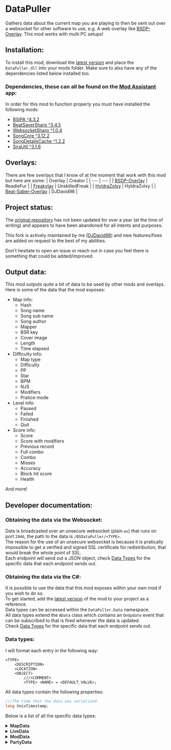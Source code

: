 # DataPuller
Gathers data about the current map you are playing to then be sent out over a websocket for other software to use, e.g. A web overlay like [BSDP-Overlay](https://github.com/ReadieFur/BSDP-Overlay). This mod works with multi PC setups!

## Installation:
To install this mod, download the [latest version](./releases/latest) and place the `DataPuller.dll` into your mods folder. Make sure to also have any of the dependencies listed below installed too.
### Dependencies, these can all be found on the [Mod Assistant](https://github.com/Assistant/ModAssistant) app:
In order for this mod to function properly you must have installed the following mods:
- [BSIPA ^4.3.2](https://github.com/bsmg/BeatSaber-IPA-Reloaded)
- [BeatSaverSharp ^3.4.5](https://github.com/Auros/BeatSaverSharper)
- [WebsocketSharp ^1.0.4](assets/websocket-sharp-1.0.4.zip)
- [SongCore ^3.12.2](https://github.com/Kylemc1413/SongCore)
- [SongDetailsCache ^1.2.2](https://github.com/kinsi55/BeatSaber_SongDetails)
- [SiraUtil ^3.1.6](https://github.com/Auros/SiraUtil)

## Overlays:
There are few overlays that I know of at the moment that work with this mod but here are some:
| Overlay | Creator |
| --- | --- |
| [BSDP-Overlay](https://github.com/ReadieFur/BSDP-Overlay) | ReadieFur |
| [Freakylay](https://github.com/UnskilledFreak/Freakylay) | UnskilledFreak |
| [HyldraZolxy](https://github.com/HyldraZolxy/BeatSaber-Overlay) | HyldraZolxy |
| [Beat-Saber-Overlay](https://github.com/DJDavid98/Beat-Saber-Overlay) | DJDavid98 |

## Project status:
The [original repository](https://github.com/ReadieFur/BSDataPuller) has not been updated for over a year (at the time of writing) and appears to have been abandoned for all intents and purposes.

This fork is actively maintained by me ([DJDavid98](https://github.com/DJDavid98)) and new features/fixes are added on request to the best of my abilities.

Don't hesitate to open an issue or reach out in case you feel there is something that could be added/improved.


## Output data:
This mod outputs quite a bit of data to be used by other mods and overlays. Here is some of the data that the mod exposes:
- Map info:
	- Hash
	- Song name
	- Song sub name
	- Song author
	- Mapper
	- BSR key
	- Cover image
	- Length
	- Time elapsed
- Difficulty info:
	- Map type
	- Difficulty
	- PP
	- Star
	- BPM
	- NJS
	- Modifiers
	- Pratice mode
- Level info:
	- Paused
	- Failed
	- Finished
	- Quit
- Score info:
	- Score
	- Score with modifiers
	- Previous record
	- Full combo
	- Combo
	- Misses
	- Accuracy
	- Block hit score
	- Health

And more!

## Developer documentation:
### Obtaining the data via the Websocket:
Data is broadcasted over an unsecure websocket (plain `ws`) that runs on port `2946`, the path to the data is `/BSDataPuller/<TYPE>`.  
The reason for the use of an unsecure websocket is because it is pratically impossible to get a verified and signed SSL certificate for redistribution, that would break the whole point of SSL.  
Each endpoint will send out a JSON object, check [Data Types](#data-types) for the specific data that each endpoint sends out.

### Obtaining the data via the C#:
It is possible to use the data that this mod exposes within your own mod if you wish to do so.  
To get started, add the [latest version](./releases/latest) of the mod to your project as a reference.  
Data types can be accessed within the `DataPuller.Data` namespace.  
All data types extend the `AData` class which contains an `OnUpdate` event that can be subscribed to that is fired whenever the data is updated.  
Check [Data Types](#data-types) for the specific data that each endpoint sends out.

### Data types:
I will format each entry in the following way:
```
<TYPE>
	<DESCRIPTION>
	<LOCATION>
	<OBJECT>
		///<COMMENT>
		<TYPE> <NAME> = <DEFAULT_VALUE>;
```
All data types contain the following properties:
```cs
///The time that the data was serialized.
long UnixTimestamp;
```
Below is a list of all the specific data types:
<details>
<summary style="font-weight: 600">MapData</summary>
Description: Contains data about the current map and mod.  
Type: `class`  

| Method | Location |
| --- | --- |
| Websocket | `/BSDataPuller/MapData` |
| C# | `DataPuller.Data.MapData` |

This data gets updated whenever:
- The map is changed
- A level is quit/paused/failed/finished

```cs
//====LEVEL====
///This can remain false even if LevelFailed is true, when Modifiers.NoFailOn0Energy is true.
bool LevelPaused = false;

bool LevelFinished = false;

bool LevelFailed = false;

bool LevelQuit = false;

//====MAP====
///The hash ID for the current map.
///null if the hash could not be determined (e.g. if the map is not a custom level).
string? Hash = null;

///The predefined ID for the current map.
///null if the map is not a built-in level.
string? LevelID = null;

///The name of the current map.
string SongName = "";

///The sub-name of the current map.
string SongSubName = "";

///The author of the song.
string SongAuthor = "";

///The mapper of the current chart.
string Mapper = "";

///The BSR key of the current map.
///null if the BSR key could not be obtained.
string? BSRKey = null;

///The cover image of the current map.
///null if the cover image could not be obtained.
string? CoverImage = null;

///The duration of the map in seconds.
int Duration = 0;

//====DIFFICULTY====
///The type of map.
///i.e. Standard, 360, OneSaber, etc.
string MapType = "";

///The standard difficulty label of the map.
///i.e. Easy, Normal, Hard, etc.
string Difficulty = "";

///The custom difficulty label set by the mapper.
///null if there is none.
string? CustomDifficultyLabel = null;

///The beats per minute of the current map.
int BPM = 0;

///The note jump speed of the current map.
double NJS = 0;

///The modifiers selected by the player for the current level.
///i.e. No fail, No arrows, Ghost notes, etc.
Modifiers Modifiers = new Modifiers();

///The score multiplier set by the users selection of modifiers.
float ModifiersMultiplier = 1.0f;

bool PracticeMode = false;

///The modifiers selected by the user that are specific to practice mode.
PracticeModeModifiers PracticeModeModifiers = new PracticeModeModifiers();

///The approximate amount of performance points this map is worth (legacy value for backwards-compatibility)
///0 if the map is unranked or the value was undetermined.
double PP = 0;

///ScoreSaber stars (legacy value for backwards-compatibility)
///0 if the value was undetermined.
double Star = 0;

///Ranked state for the current map.
///0 if the value was undetermined.
SRankedState RankedState = new SRankedState();

///Song rating percentage on BeatSaver (0-100)
///0 if the value was undetermined.
float Rating = 0;

///The color scheme for the currently playing map.
SColorScheme ColorScheme = new SColorScheme();

//====MISC====
string GameVersion = ""; //Will be the current game version, e.g. 1.20.0

string PluginVersion = ""; //Will be the current version of the plugin, e.g. 2.1.0

bool IsMultiplayer = false;

///The previous local record set by the player for this map specific mode and difficulty.
///0 if the map variant hasn't never been played before.
int PreviousRecord = 0;

///The BSR key fore the last played map.
///null if there was no previous map or the previous maps BSR key was undetermined.
///This value won't be updated if the current map is the same as the last.
string? PreviousBSR = null;
```

##### Modifiers
This is a sub-object of `MapData` and it doesn't extend the `AData` class, there is no endpoint for this type.  
Type: `class`
```cs
bool NoFailOn0Energy = false;
bool OneLife = false;
bool FourLives = false;
bool NoBombs = false;
bool NoWalls = false;
bool NoArrows = false;
bool GhostNotes = false;
bool DisappearingArrows = false;
bool SmallNotes = false;
bool ProMode = false;
bool StrictAngles = false;
bool ZenMode = false;
bool SlowerSong = false;
bool FasterSong = false;
bool SuperFastSong = false;
```

##### PracticeModeModifiers
This is a sub-object of `MapData` and it doesn't extend the `AData` class, there is no endpoint for this type.  
Type: `class`
```cs
float SongSpeedMul;
bool StartInAdvanceAndClearNotes;
float SongStartTime;
```


##### SColorScheme
This is a sub-object of `MapData` and it doesn't extend the `AData` class, there is no endpoint for this type.
Type: `struct`
```cs
/// The color of the primary (typically left) saber, and by extension the notes.
SRGBAColor? SaberAColor = null; 
/// The color of the secondary (typically right) saber, and by extension the notes.
SRGBAColor? SaberBColor = null;
/// The color of the walls.
SRGBAColor? ObstaclesColor = null;
/// The primary enviornment color.
SRGBAColor? EnvironmentColor0 = null;
/// The secondary enviornment color.
SRGBAColor? EnvironmentColor1 = null;
/// The primary enviornment boost color, typically se to the same as the primary environment color.
SRGBAColor? EnvironmentColor0Boost = null;
/// The secondary enviornment boost color, typically se to the same as the secondary environment color.
SRGBAColor? EnvironmentColor1Boost = null;
```

##### SRGBAColor
This is a sub-object of `MapData` and it doesn't extend the `AData` class, there is no endpoint for this type.
Type: `struct`
```cs
/// Hexadeciaml RGB color code including the # symbol
string HexCode = "#000000";
/// 0 to 255
int Red = 0;
/// 0 to 255
int Green = 0;
/// 0 to 255
int Blue = 0;
/// 0.0  to 1.0
float Alpha = 0.0;
```

##### SRankedState
This is a sub-object of `MapData` and it doesn't extend the `AData` class, there is no endpoint for this type.
Type: `struct`
```cs
/// Is map ranked on any leaderboards
bool Ranked = false;
/// Is map qualified on any leaderboards
bool Qualified = false;
/// Is map qualified on BeatLeader
bool BeatleaderQualified = false;
/// Is map qualified on ScoreSaber
bool ScoresaberQualified = false;
/// Is map ranked on BeatLeader
bool BeatleaderRanked = false;
/// Is map ranked on ScoreSaber
bool ScoresaberRanked = false;
///BeatLeader stars
///0 if the value was undetermined.
double BeatleaderStars = 0;
///ScoreSaber stars
///0 if the value was undetermined.
double ScoresaberStars = 0;
```

</details>

<details>
<summary style="font-weight: 600">LiveData</summary>
Description: Contains data about the player status within the current map.  
Type: `class`

| Method | Location |
| --- | --- |
| Websocket | `/BSDataPuller/LiveData` |
| C# | `DataPuller.Data.LiveData` |

This data gets updated whenever:
- The players health changes
- A block is hit or missed
- The score changes
- 1 game second passes (this varies depending on the speed multiplier)

```cs
//====SCORE====
///The current raw score.
int Score = 0;

///The current score with the player selected multipliers applied.
int ScoreWithMultipliers = 0;

///The maximum possible raw score for the current number of cut notes.
int MaxScore = 0;

///The maximum possible score with the player selected multipliers applied for the current number of cut notes.
int MaxScoreWithMultipliers = 0;

///The string rank label for the current score.
///i.e. SS, S, A, B, etc.
string Rank = "SSS";

bool FullCombo = true;

///The total number of notes spawned since the start position of the song until the current position in the song.
int NotesSpawned = 0;

///The current note cut combo count without error.
///Resets back to 0 when the player: misses a note, hits a note incorrectly, takes damage or hits a bomb.
int Combo = 0;

///The total number of missed and incorrectly hit notes since the start position of the song until the current position in the song.
int Misses = 0;

double Accuracy = 100;

///The individual scores for the last hit note.
SBlockHitScore BlockHitScore = new SBlockHitScore();

double PlayerHealth = 50;

///The colour of note that was last hit.
///ColorType.None if no note was previously hit or a bomb was hit.
ColorType ColorType = ColorType.None;

///The note cut direction, also known as rotation.
///NoteCutDirection.None if no note was previously hit.
NoteCutDirection CutDirection = NoteCutDirection.None;

//====MISC====
///The total amount of time in seconds since the start of the map.
int TimeElapsed = 0;

///The event that caused the update trigger to be fired.
ELiveDataEventTriggers EventTrigger = ELiveDataEventTriggers.Unknown;
```
##### SBlockHitScore
This is a sub-object of `LiveData` and it doesn't extend the `AData` class, there is no endpoint for this type.
Type: `struct`
```cs
///0 to 70.
int PreSwing = 0;
///0 to 30.
int PostSwing = 0;
///0 to 15.
int CenterSwing = 0;
```

##### ColorType
This is a sub-object of `LiveData` and it doesn't extend the `AData` class, there is no endpoint for this type.
Type: `enum`
```cs
ColorA = 0,
ColorB = 1,
None = -1
```

##### ELiveDataEventTriggers
This is a sub-object of `LiveData` and it doesn't extend the `AData` class, there is no endpoint for this type.  
Type: `enum`
```cs
Unknown = 0,
TimerElapsed = 1,
NoteMissed = 2,
EnergyChange = 3,
ScoreChange = 4
```

##### NoteCutDirection
This is a sub-object of `LiveData` and it doesn't extend the `AData` class, there is no endpoint for this type.  
Type: `enum`
```cs
Up = 0,
Down = 1,
Left = 2,
Right = 3,
UpLeft = 4,
UpRight = 5,
DownLeft = 6,
DownRight = 7,
Any = 8,
None = 9
```

</details>


<details>
<summary style="font-weight: 600">ModData</summary>
Description: Contains data about the enabled mods.  
Type: `class`  

| Method | Location                  |
| --- |---------------------------|
| Websocket | `/BSDataPuller/ModData`   |
| C# | `DataPuller.Data.ModData` |

This data gets updated whenever:
- the game first starts
- the enabled state of any mod changes

```cs
///List of metadata for all enabled mods
List<SPluginMetadata> EnabledPlugins = new List<SPluginMetadata>();
```

##### SPluginMetadata
This is a sub-object of `ModData` and it doesn't extend the `AData` class, there is no endpoint for this type.
Type: `struct`
```cs
///Mod name
string Name = '';
///Mod version "major.minor.patch"
string Version = '';
///Mod author
string Author = '';
///Mod description
string Description = '';
///Mod homepage URL
string HomeLink = '';
///Mod source code URL
string SourceLink = '';
///Mod donation URL
string DonateLink = '';
```

</details>

<details>
<summary style="font-weight: 600">PartyData</summary>
Description: Contains data about the local leaderboard in Party mode.  
Type: `class`

| Method    | Location                    |
|-----------|-----------------------------|
| Websocket | `/BSDataPuller/PartyData`   |
| C#        | `DataPuller.Data.PartyData` |

This data gets updated whenever:
- the game adds a new score to the local leaderboard
- the song selection in the menu changes while in Party mode

```cs
///ID of the leaderboard
string? LeaderboardID = null;
///Type of the leaderboard
string? LeaderboardType = null;
///List of scores for the specific leaderboard
List<SLocalLeaderboardScore> Scores = new List<SLocalLeaderboardScore>();
```

##### SLocalLeaderboardScore
This is a sub-object of `PartyData` and it doesn't extend the `AData` class, there is no endpoint for this type.
Type: `struct`
```cs
///Player name
string PlayerName = '';
///Player's score
int Score = 0;
///UNIX timestamp (in seconds) when the score was recorded
long Timestamp = 0;
///Whether the play-through had a full combo (no mistakes)
bool FullCombo = false;
```

</details>
